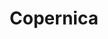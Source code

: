 ---
blog: https://copernica.com/en/blog
facebook: https://facebook.com/copernicanl
git: https://github.com/CopernicaMarketingSoftware
googleplus: https://plus.google.com/+copernica
instagram: https://instagram.com/copernica.emailsoftware
linkedin: https://linkedin.com/company/copernica
logohandle: copernica
sort: copernica
title: Copernica
twitter: https://x.com/Copernica
website: https://www.copernica.com/en
---